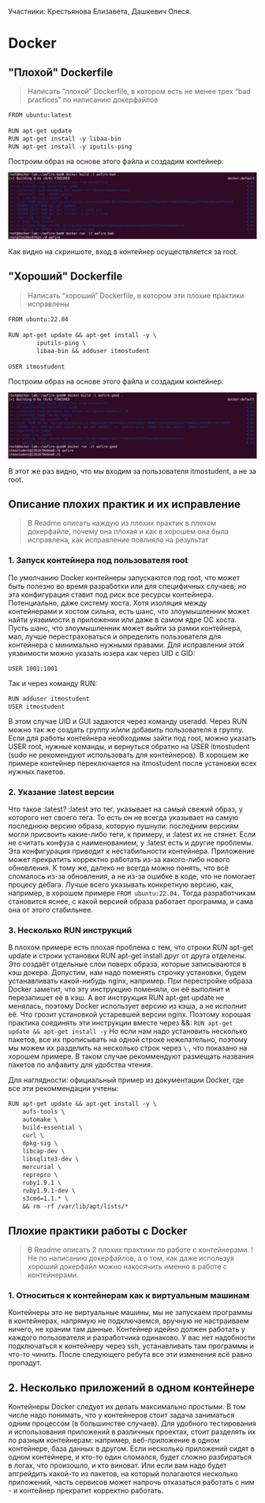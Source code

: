 Участники: Крестьянова Елизавета, Дашкевич Олеся.
# Docker
## "Плохой" Dockerfile
> Написать “плохой” Dockerfile, в котором есть не менее трех “bad practices” по написанию докерфайлов  

```
FROM ubuntu:latest

RUN apt-get update
RUN apt-get install -y libaa-bin
RUN apt-get install -y iputils-ping
```

Построим образ на основе этого файла и создадим контейнер:

![alt text](<../images/photo_2024-10-20_03-24-29.jpg>)

Как видно на скриншоте, вход в контейнер осуществляется за root.

## "Хороший" Dockerfile
> Написать “хороший” Dockerfile, в котором эти плохие практики исправлены

```
FROM ubuntu:22.04

RUN apt-get update && apt-get install -y \
        iputils-ping \
        libaa-bin && adduser itmostudent

USER itmostudent
```

Построим образ на основе этого файла и создадим контейнер:

![alt text](<../images/photo_2024-10-20_03-23-36.jpg>)

В этот же раз видно, что мы входим за пользователя itmostudent, а не за root.

## Описание плохих практик и их исправление
> В Readme описать каждую из плохих практик в плохом докерфайле, почему она плохая и как в хорошем она была исправлена, как исправление повлияло на результат

### 1. Запуск контейнера под пользователя root
 По умолчанию Docker контейнеры запускаются под root, что может быть полезно во время разработки или для специфичных случаев; но эта конфигурация ставит под риск все ресурсы контейнера. Потенциально, даже систему хоста. Хотя изоляция между контейнерами и хостом сильна, есть шанс, что злоумышленник может найти уязвимости в приложении или даже в самом ядре ОС хоста. 
 Пусть шанс, что злоумышленник может выйти за рамки контейнера, мал, лучше перестраховаться и определить пользователя для контейнера с минимально нужными правами.
 Для исправления этой уязвимости можно указать юзера как через UID с GID:
```
USER 1001:1001
```
Так и через команду RUN:
```
RUN adduser itmostudent
USER itmostudent
```
В этом случае UID и GUI задаются через команду useradd. Через RUN можно так же создать группу и/или добавить пользователя в группу.
Если для работы контейнера необходимы зайти под root, можно указать USER root, нужные команды, и вернуться обратно на USER itmostudent (sudo не рекомендуют использовать для контейнеров). В хорошем же примере контейнер переключается на itmostudent после установки всех нужных пакетов.
### 2. Указание :latest версии
Что такое :latest? :latest это тег, указывает на самый свежий образ, у которого нет своего тега. То есть он не всегда указывает на самую последнюю версию образа, которую пушнули: последним версиям могли присвоить какие-либо теги, к примеру, и :latest их не стянет.
Если не считать конфуза с наименованием, у :latest есть и другие проблемы.
Эта конфигурация приводит к нестабильности контейнера. Приложение может прекратить корректно работать из-за какого-либо нового обновления. К тому же, далеко не всегда можно понять, что всё сломалось из-за обновления, а не из-за ошибке в коде, что не помогает процесу дебага.
Лучше всего указывать конкретную версию, как, например, в хорошем примере `FROM ubuntu:22.04.`  Тогда разработчикам становится яснее, с какой версией образа работает программа, и сама она от этого стабильнее.
### 3. Несколько RUN инструкций
В плохом примере есть плохая проблема с тем, что строки RUN apt-get update и строки установки RUN apt-get install друг от друга отделены. Это создаёт отдельные слои поверх образа, которые записываются в кэш докера. 
Допустим, нам надо поменять строчку установки, будем устанавливать какой-нибудь nginx, например. При перестройке образа Docker заметит, что эту инструкцию поменяли, он её выполнит и перезапишет её в кэш. А вот инструкция RUN apt-get update не менялась, поэтому Docker использует версию из кэша, а не исполнит её. Что грозит установкой устаревшей версии nginx. 
Поэтому хорошая практика соединять эти инструкции вместе через &&: 
`RUN apt-get update && apt-get install -y`
Но если нам надо установить несколько пакетов, все их прописывать на одной строке нежелательно, поэтому мы можем их разделить на несколько строк через `\` , что показано на хорошем примере.
В таком случае рекоммендуют размещать названия пакетов по алфавиту для удобства чтения. 

Для наглядности: официальный пример из документации Docker, где все эти рекоммендации учтены:
```
RUN apt-get update && apt-get install -y \
    aufs-tools \
    automake \
    build-essential \
    curl \
    dpkg-sig \
    libcap-dev \
    libsqlite3-dev \
    mercurial \
    reprepro \
    ruby1.9.1 \
    ruby1.9.1-dev \
    s3cmd=1.1.* \
    && rm -rf /var/lib/apt/lists/*
```
## Плохие практики работы с Docker
> В Readme описать 2 плохих практики по работе с контейнерами. ! Не по написанию докерфайлов, а о том, как даже используя хороший докерфайл можно накосячить именно в работе с контейнерами.

### 1. Относиться к контейнерам как к виртуальным машинам
Контейнеры это не виртуальные машины, мы не запускаем программы в контейнерах, напрямую не подключаемся, вручную не настраиваем ничего, не храним там данные. Контейнер идейно должен работать у каждого пользователя и разработчика одинаково. У вас нет надобности подключаться к контейнеру через ssh, устанавливать там программы и что-то чинить. После следующего ребута все эти изменения всё равно пропадут.

## 2. Несколько приложений в одном контейнере

Контейнеры Docker следует их делать максимально простыми. В том числе надо понимать, что у контейнеров стоит задача заниматься одним процессом (в большинстве случаев). Для удобного тестирования и использования приложений в различных проектах, стоит разделять их по разным контейнерам: например, веб-приложение в одном контейнере, база данных в другом. Если несколько приложений сидят в одном контейнере, и кто-то один сломался, будет сложно разбираться в логах, что произошло, и кто виноват. Или если вам надо будет апгрейдить какой-то из пакетов, на который полагаются несколько приложений, часть сервисов может напрочь отказаться работать с ним - и контейнер прекратит корректно работать.
